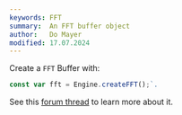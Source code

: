 ```yaml
---
keywords: FFT
summary:  An FFT buffer object
author:   Do Mayer
modified: 17.07.2024
---
```

  
Create a `FFT` Buffer with:

```javascript
const var fft = Engine.createFFT();`.
```

See this [forum thread](https://forum.hise.audio/topic/4909/added-scriptable-fft?_=1721221218115) to learn more about it.